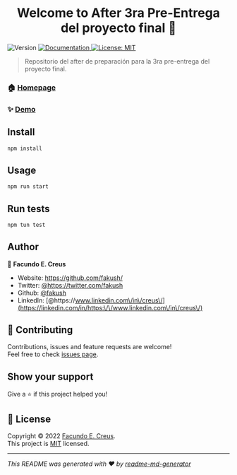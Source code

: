 <h1 align="center">Welcome to After 3ra Pre-Entrega del proyecto final 👋</h1>
<p>
  <img alt="Version" src="https://img.shields.io/badge/version-0.0.1-blue.svg?cacheSeconds=2592000" />
  <a href="https://github.com/fakush/after-3ra-entrega/tree/main/02-EjemploApp/docs" target="_blank">
    <img alt="Documentation" src="https://img.shields.io/badge/documentation-yes-brightgreen.svg" />
  </a>
  <a href="https://opensource.org/licenses/MIT" target="_blank">
    <img alt="License: MIT" src="https://img.shields.io/badge/License-MIT-yellow.svg" />
  </a>
</p>

> Repositorio del after de preparación para la 3ra pre-entrega del proyecto final.

### 🏠 [Homepage](https://github.com/fakush/after-3ra-entrega)

### ✨ [Demo](https://github.com/fakush/after-3ra-entrega)

## Install

```sh
npm install
```

## Usage

```sh
npm run start
```

## Run tests

```sh
npm tun test
```

## Author

👤 **Facundo E. Creus**

* Website: https://github.com/fakush/
* Twitter: [@https:\/\/twitter.com\/fakush](https://twitter.com/https:\/\/twitter.com\/fakush)
* Github: [@fakush](https://github.com/fakush)
* LinkedIn: [@https:\/\/www.linkedin.com\/in\/creus\/](https://linkedin.com/in/https:\/\/www.linkedin.com\/in\/creus\/)

## 🤝 Contributing

Contributions, issues and feature requests are welcome!<br />Feel free to check [issues page](https://github.com/fakush/after-3ra-entrega/issues). 

## Show your support

Give a ⭐️ if this project helped you!

## 📝 License

Copyright © 2022 [Facundo E. Creus](https://github.com/fakush).<br />
This project is [MIT](https://opensource.org/licenses/MIT) licensed.

***
_This README was generated with ❤️ by [readme-md-generator](https://github.com/kefranabg/readme-md-generator)_
